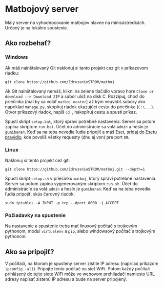 # Matbojový server

Malý server na vyhodnocovanie matbojov hlavne na minisústredkách. Určený je na lokálne spustenie.

## Ako rozbehať?

### Windows

Ak máš nainštalovaný Git naklonuj si tento projekt cez git v príkazovom riadku:

```
git clone https://github.com/ZdruzenieSTROM/matboj
```

Ak Git nainštalovaný nemáš, klikni na zelené tlačidlo vpravo hore `Clone or download --> Download ZIP` a súbor ulož na disk C. Rozzipuj, choď do priečinka (mal by sa volať `matboj-master`) až kým neuvidíš súbory ako napríklad `manage.py`, skopíruj riadok ukazujúci cestu do priečinka (`C:\...`). Otvor príkazový riadok, napíš `cd `, nakopíruj cestu a spusti príkaz. 

Spusti skript `setup.bat`, ktorý spraví potrebné nastavenia. Server sa potom zapína skriptom `run.bat`. Účet do administrácie sa volá `admin` a heslo je `gumibanan`. Keď sa na teba nevedia ľudia pripojiť a máš Eset, [pridaj do Esetu pravidlo](https://support.eset.com/kb2843/?locale=en_US&viewlocale=sk_SK), kde povolíš všetky requesty (dnu aj von) pre port `80`. 

### Linux

Naklonuj si tento projekt cez git:

```
git clone https://github.com/ZdruzenieSTROM/matboj.git --depth=1
```

Spusti skript `setup.sh` v priečinku `matboj`, ktorý spraví potrebné nastavenia. Server sa potom zapína vygenerovaným skriptom `run.sh`. Účet do administrácie sa volá `admin` a heslo je `gumibanan`. Keď sa na teba nevedia ľudia pripojiť, skús čarovný riadok:

```
sudo iptables -A INPUT -p tcp --dport 8000 -j ACCEPT
```

### Požiadavky na spustenie

Na nastavenie a spustenie treba mať linuxový počítač s trojkovým pythonom, modul `virtualenv` a `pip`, alebo windowsový počítač s trojkovým pythonom.

## Ako sa pripojiť?

V počítači, na ktorom je spustený server zistite IP adresu (naprílad príkazom `ipconfig -all`). Pripojte tento počítač na sieť WiFi. Potom každý počítač prihlásený do tejto siete WiFi môže vo webovom prehliadači namiesto URL adresy napísať zistenú IP adresu a bude na server pripojený. 
